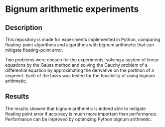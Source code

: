 # Bignum arithmetic experiments

## Description

This repository is made for experiments implemented in Python, comparing floating-point algorithms and algorithms with bignum arithmetic that can mitigate floating-point error.

Two problems were chosen for the experiments: solving a system of linear equations by the Gauss method and solving the Cauchy problem of a differential equation by approximating the derivative on the partition of a segment. Each of the tasks was tested for the feasibility of using bignum arithmetic.

## Results

The results showed that bignum arithmetic is indeed able to mitigate floating point error if accuracy is much more important than performance. Performance can be improved by optimizing Python bignum arithmetic.
